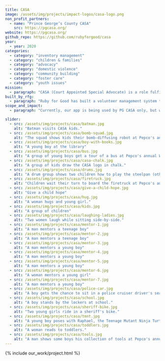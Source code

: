 ```yaml
---
title: CASA
image: /assets/img/projects/impact-logos/casa-logo.png
non_profit_partners:
  - name: "Prince George’s County CASA"
    src: https://pgcasa.org/
website: https://pgcasa.org/
github_repo: https://github.com/rubyforgood/casa
year:
  - year: 2020
categories:
  - category: "inventory management"
  - category: "children & families"
  - category: "advocacy"
  - category: "domestic violence"
  - category: "community building"
  - category: "foster care"
  - category: "youth issues"
mission:
  - paragraph: "CASA (Court Appointed Special Advocate) is a role fulfilled by a trained volunteer sworn into a county-level juvenile dependency court system to advocate on behalf of a youth in the corresponding county's foster care system. CASA is also the namesake role of the national organization, CASA, which exists to cultivate and supervise volunteers carrying out this work – with county level chapters (operating relatively independently of each other) across the country."
built_by_rfg:
  - paragraph: "Ruby for Good has built a volunteer management system to provide volunteers with a portal for logging activity, oversee volunteer activity, and generate reports on volunteer activity."
scope_and_impact:
  - paragraph: "Currently, our app is being used by PG CASA only, but we will be adding more groups soon.  There are over 900 CASA organizations in the country, we wish to help any of those that need help managing their volunteers."

slider:
  - src: /assets/img/projects/casa/batman.jpg
    alt: "Batman visits CASA kids."
  - src: /assets/img/projects/casa/bomb-squad.jpg
    alt: "The squad shows kids their bomb-diffusing robot at Pepco's annual World of Wheels for CASA event."
  - src: /assets/img/projects/casa/boy-with-books.jpg
    alt: "A young boy at the library"
  - src: /assets/img/projects/casa/bus.jpg
    alt: "A group of young boys get a tour of a bus at Pepco's annual World of Wheels for CASA event."
  - src: /assets/img/projects/casa/casa-chalk.jpg
    alt: "A group of kids draw the CASA logo in chalk."
  - src: /assets/img/projects/casa/drums.jpg
    alt: "A drum group shows two children how to play the steelpan (otherwise known as steel drums)."
  - src: /assets/img/projects/casa/firetruck.jpg
    alt: "Children wait their turn to board the firetruck at Pepco's annual World of Wheels for CASA event."
  - src: /assets/img/projects/casa/give-a-child-hope.jpg
    alt: "Give a child hope"
  - src: /assets/img/projects/casa/hug.jpg
    alt: "A woman hugs and young girl."
  - src: /assets/img/projects/casa/kids.jpg
    alt: "A group of children"
  - src: /assets/img/projects/casa/laughing-ladies.jpg
    alt: "Two women laugh while sitting side-by-side."
  - src: /assets/img/projects/casa/mentor-1.jpg
    alt: "A man mentors a teenage boy"
  - src: /assets/img/projects/casa/mentor-2.jpg
    alt: "A man mentors a teenage boy"
  - src: /assets/img/projects/casa/mentor-3.jpg
    alt: "A man mentors a young boy"
  - src: /assets/img/projects/casa/mentor-4.jpg
    alt: "A man mentors a young boy"
  - src: /assets/img/projects/casa/mentor-5.jpg
    alt: "A man mentors a young boy"
  - src: /assets/img/projects/casa/mentor-6.jpg
    alt: "A woman mentors a young girl"
  - src: /assets/img/projects/casa/mentor-7.jpg
    alt: "A man mentors a young boy"
  - src: /assets/img/projects/casa/police-car.jpg
    alt: "A boy gets the chance to sit in a police cruiser driver's seat at Pepco's annual World of Wheels for CASA event."
  - src: /assets/img/projects/casa/school.jpg
    alt: "A boy stands by the lockers at school."
  - src: /assets/img/projects/casa/sheriff-bike.jpg
    alt: "Two young girls ride in a sheriff's bike."
  - src: /assets/img/projects/casa/tmnt.jpg
    alt: "A young boy poses with Raphael, the Teenage Mutant Ninja Turtle."
  - src: /assets/img/projects/casa/toddlers.jpg
    alt: "A woman reads to toddlers."
  - src: /assets/img/projects/casa/tools.jpg
    alt: "A man shows some boys his collection of tools at Pepco's annual World of Wheels for CASA event."
---
```


{% include our_work/project.html %}
